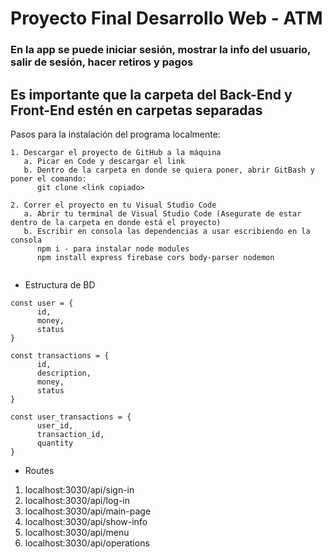 ﻿# Proyecto Final Desarrollo Web - ATM
### En la app se puede iniciar sesión, mostrar la info del usuario, salir de sesión, hacer retiros y pagos

## Es importante que la carpeta del Back-End y Front-End estén en carpetas separadas

Pasos para la instalación del programa localmente:
```
1. Descargar el proyecto de GitHub a la máquina
   a. Picar en Code y descargar el link
   b. Dentro de la carpeta en donde se quiera poner, abrir GitBash y poner el comando:
      git clone <link copiado>
      
2. Correr el proyecto en tu Visual Studio Code
   a. Abrir tu terminal de Visual Studio Code (Asegurate de estar dentro de la carpeta en donde está el proyecto)
   b. Escribir en consola las dependencias a usar escribiendo en la consola
      npm i - para instalar node modules
      npm install express firebase cors body-parser nodemon
   
```

* Estructura de BD

```
const user = {
      id,
      money,
      status               
}

const transactions = {
      id,
      description,
      money,
      status                
}

const user_transactions = {
      user_id,
      transaction_id,
      quantity                
}
```


* Routes

1. localhost:3030/api/sign-in
2. localhost:3030/api/log-in   
3. localhost:3030/api/main-page        
4. localhost:3030/api/show-info
5. localhost:3030/api/menu        
6. localhost:3030/api/operations
